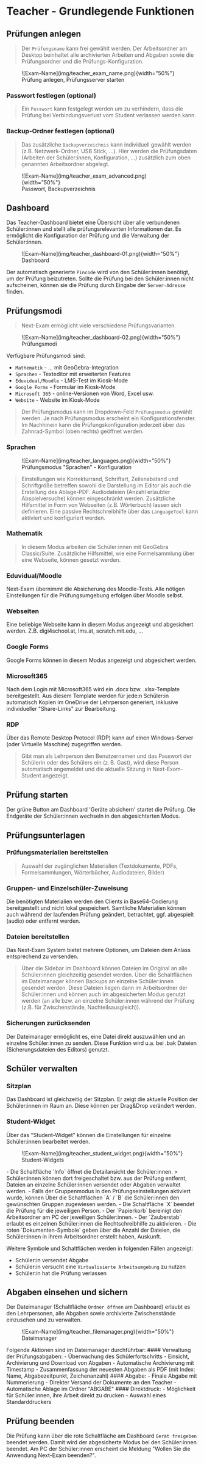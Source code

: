 # Teacher - Grundlegende Funktionen

## Prüfungen anlegen
> Der `Prüfungsname` kann frei gewählt werden. Der Arbeitsordner am Desktop beinhaltet alle archivierten Arbeiten und Abgaben sowie die Prüfungsordner und die Prüfungs-Konfiguration.
<figure markdown="span">
    ![Exam-Name](img/teacher_exam_name.png){width="50%"}
    <figcaption>Prüfung anlegen, Prüfungsserver starten</figcaption>
</figure>

### Passwort festlegen (optional)
> Ein `Passwort` kann festgelegt werden um zu verhindern, dass die Prüfung bei Verbindungsverlust vom Student verlassen werden kann.

### Backup-Ordner festlegen (optional)
> Das zusätzliche `Backupverzeichnis` kann individuell gewählt werden (z.B. Netzwerk-Ordner, USB Stick, ...). Hier werden die Prüfungsdaten (Arbeiten der Schüler:innen, Konfiguration, ...) zusätzlich zum oben genannten Arbeitsordner abgelegt.
<figure markdown="span">
    ![Exam-Name](img/teacher_exam_advanced.png){width="50%"}
    <figcaption>Passwort, Backupverzeichnis</figcaption>
</figure>

## Dashboard
Das Teacher-Dashboard bietet eine Übersicht über alle verbundenen Schüler:innen und stellt alle prüfungsrelevanten Informationen dar.
Es ermöglicht die Konfiguration der Prüfung und die Verwaltung der Schüler:innen.

<figure markdown="span">
    ![Exam-Name](img/teacher_dashboard-01.png){width="50%"}
    <figcaption>Dashboard</figcaption>
</figure>

Der automatisch generierte `Pincode` wird von den Schüler:innen benötigt, um der Prüfung beizutreten.
Sollte die Prüfung bei den Schüler:innen nicht aufscheinen, können sie die Prüfung durch Eingabe der `Server-Adresse` finden.

## Prüfungsmodi
> Next-Exam ermöglicht viele verschiedene Prüfungsvarianten. 

<figure markdown="span">
    ![Exam-Name](img/teacher_dashboard-02.png){width="50%"}
    <figcaption>Prüfungsmodi</figcaption>
</figure>

Verfügbare Prüfungsmodi sind:

- `Mathematik` - ... mit GeoGebra-Integration
- `Sprachen` - Texteditor mit erweiterten Features
- `Eduvidual/Moodle` - LMS-Test im Kiosk-Mode
- `Google Forms` - Formular im Kiosk-Mode
- `Microsoft 365` - online-Versionen von Word, Excel usw.
- `Website` - Website im Kiosk-Mode

> Der Prüfungsmodus kann im Dropdown-Feld `Prüfungsmodus` gewählt werden. Je nach Prüfungsmodus erscheint ein Konfigurationsfenster. Im Nachhinein kann die Prüfungskonfiguration jederzeit über das Zahnrad-Symbol (oben rechts) geöffnet werden.

### Sprachen

<figure markdown="span">
    ![Exam-Name](img/teacher_languages.png){width="50%"}
    <figcaption>Prüfungsmodus "Sprachen" - Konfiguration</figcaption>
</figure>

> Einstellungen wie Korrekturrand, Schriftart, Zeilenabstand und Schriftgröße betreffen sowohl die Darstellung im Editor als auch die Erstellung des Ablage-PDF. Audiodateien (Anzahl erlaubter Abspielversuche) können eingeschränkt werden. Zusätzliche Hilfsmittel in Form von Webseiten (z.B. Wörterbuch) lassen sich definieren. Eine passive Rechtschreibhilfe über das `LanguageTool` kann aktiviert und konfiguriert werden.

### Mathematik
>In diesem Modus arbeiten die Schüler:innen mit GeoGebra Classic/Suite. Zusätzliche Hilfsmittel, wie eine Formelsammlung über eine Webseite, können gesetzt werden.

### Eduvidual/Moodle
Next-Exam übernimmt die Absicherung des Moodle-Tests. Alle nötigen Einstellungen für die Prüfungsumgebung erfolgen über Moodle selbst.

### Webseiten
Eine beliebige Webseite kann in diesem Modus angezeigt und abgesichert werden. Z.B. digi4school.at, lms.at, scratch.mit.edu, ...

### Google Forms
Google Forms können in diesem Modus angezeigt und abgesichert werden.

### Microsoft365
Nach dem Login mit Microsoft365 wird ein .docx bzw. .xlsx-Template bereitgestellt.
Aus diesem Template werden für jede:n Schüler:in automatisch Kopien im OneDrive der Lehrperson generiert, inklusive individueller "Share-Links" zur Bearbeitung.

### RDP
Über das Remote Desktop Protocol (RDP) kann auf einen Windows-Server (oder Virtuelle Maschine) zugegriffen werden.
>Gibt man als Lehrperson den Benutzernamen und das Passwort der Schülerin oder des Schülers ein (z. B. Gast), wird diese Person automatisch angemeldet und die aktuelle Sitzung in Next-Exam-Student angezeigt.

## Prüfung starten
Der grüne Button am Dashboard 'Geräte absichern' startet die Prüfung. Die Endgeräte der Schüler:innen wechseln in den abgesichterten Modus.

## Prüfungsunterlagen
### Prüfungsmaterialien bereitstellen
>Auswahl der zugänglichen Materialien (Textdokumente, PDFs, Formelsammlungen, Wörterbücher, Audiodateien, Bilder)
### Gruppen- und Einzelschüler-Zuweisung
Die benötigten Materialien werden den Clients in Base64-Codierung bereitgestellt und nicht lokal gespeichert.
Samtliche Materialien können auch während der laufenden Prüfung geändert, betrachtet, ggf. abgespielt (audio) oder entfernt werden.

### Dateien bereitstellen
Das Next-Exam System bietet mehrere Optionen, um Dateien dem Anlass entsprechend zu versenden.
>Über die Sidebar im Dashboard können Dateien im Original an alle Schüler:innen gleichzeitig gesendet werden. Über die Schaltflächen im Dateimanager können Backups an einzelne Schüler:innen gesendet werden. Diese Dateien liegen dann im Arbeitsordner der Schüler:innen und können auch im abgesicherten Modus genutzt werden (an alle bzw. an einzelne Schüler:innen während der Prüfung (z.B. für Zwischenstände, Nachteilsausgleich)).

### Sicherungen zurücksenden
Der Dateimanager ermöglicht es, eine Datei direkt auszuwählen und an einzelne Schüler:innen zu senden. Diese Funktion wird u.a. bei .bak Dateien (Sicherungsdateien des Editors) genutzt.

## Schüler verwalten
### Sitzplan
Das Dashboard ist gleichzeitig der Sitzplan. Er zeigt die aktuelle Position der Schüler:innen im Raum an. Diese können per Drag&Drop verändert werden.
### Student-Widget
Über das "Student-Widget" können die Einstellungen für einzelne Schüler:innen bearbeitet werden.
<figure markdown="span">
    ![Exam-Name](img/teacher_student_widget.png){width="50%"}
    <figcaption>Student-Widgets</figcaption>
</figure>
- Die Schaltfläche `Info` öffnet die Detailansicht der Schüler:innen.
> Schüler:innen können dort freigeschaltet bzw. aus der Prüfung entfernt, Dateien an einzelne Schüler:innen versendet oder Abgaben verwaltet werden.
- Falls der Gruppenmodus in den Prüfungseinstellungen aktiviert wurde, können Über die Schaltflächen `A` / `B` die Schüler:innen den gewünschten Gruppen zugewiesen werden.
- Die Schaltfläche `X` beendet die Prüfung für die jeweiligen Person.
- Der `Papierkorb` bereinigt den Arbeitsordner am PC der jeweiligen Schüler:innen.
- Der `Zauberstab` erlaubt es einzelnen Schüler:innen die Rechtschreibhilfe zu aktivieren.
- Die roten `Dokumenten-Symbole` geben über die Anzahl der Dateien, die Schüler:innen in ihrem Arbeitsordner erstellt haben, Auskunft.

Weitere Symbole und Schaltflächen werden in folgenden Fällen angezeigt:

- Schüler:in versendet Abgabe
- Schüler:in versucht eine `Virtualisierte Arbeitsumgebung` zu nutzen
- Schüler:in hat die Prüfung verlassen

## Abgaben einsehen und sichern
Der Dateimanager (Schaltfläche `Ordner öffnen` am Dashboard) erlaubt es den Lehrpersonen, alle Abgaben sowie archivierte Zwischenstände einzusehen und zu verwalten.
<figure markdown="span">
    ![Exam-Name](img/teacher_filemanager.png){width="50%"}
    <figcaption>Dateimanager</figcaption>
</figure>
Folgende Aktionen sind im Dateimanager durchführbar:
#### Verwaltung der Prüfungsabgaben:
- Überwachung des Schülerfortschritts
- Einsicht, Archivierung und Download von Abgaben
- Automatische Archivierung mit Timestamp
- Zusammenfassung der neuesten Abgaben als PDF (mit Index: Name, Abgabezeitpunkt, Zeichenanzahl)
#### Abgabe:
- Finale Abgabe mit Nummerierung
- Direkter Versand der Dokumente an den Teacher
- Automatische Ablage im Ordner "ABGABE"
#### Direktdruck:
- Möglichkeit für Schüler:innen, ihre Arbeit direkt zu drucken
- Auswahl eines Standarddruckers

## Prüfung beenden
Die Prüfung kann über die rote Schaltfläche am Dashboard `Gerät freigeben` beendet werden. Damit wird der abgesicherte Modus bei den Schüler:innen beendet. Am PC der Schüler:innen erscheint die Meldung "Wollen Sie die Anwendung Next-Exam beenden?".
